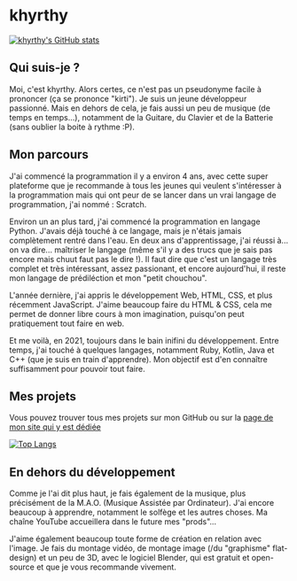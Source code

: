 # khyrthy

[![khyrthy's GitHub stats](https://github-readme-stats.vercel.app/api?username=khyrthy&theme=dark)](https://github.com/anuraghazra/github-readme-stats)






## Qui suis-je ?

Moi, c'est khyrthy. Alors certes, ce n'est pas un pseudonyme facile à prononcer (ça se prononce "kirti"). Je suis un jeune développeur passionné. Mais en dehors de cela, je fais aussi un peu de musique (de temps en temps...), notamment de la Guitare, du Clavier et de la Batterie (sans oublier la boite à rythme :P).

## Mon parcours


J'ai commencé la programmation il y a environ 4 ans, avec cette super plateforme que je recommande à tous les jeunes qui veulent s'intéresser à la programmation mais qui ont peur de se lancer dans un vrai langage de programmation, j'ai nommé : Scratch.

Environ un an plus tard, j'ai commencé la programmation en langage Python. J'avais déjà touché à ce langage, mais je n'étais jamais complètement rentré dans l'eau. En deux ans d'apprentissage, j'ai réussi à... on va dire... maîtriser le langage (même s'il y a des trucs que je sais pas encore mais chuut faut pas le dire !). Il faut dire que c'est un langage très complet et très intéressant, assez passionant, et encore aujourd'hui, il reste mon langage de prédiléction et mon "petit chouchou".

L'année dernière, j'ai appris le développement Web, HTML, CSS, et plus récemment JavaScript. J'aime beaucoup faire du HTML & CSS, cela me permet de donner libre cours à mon imagination, puisqu'on peut pratiquement tout faire en web.

Et me voilà, en 2021, toujours dans le bain inifini du développement. Entre temps, j'ai touché à quelques langages, notamment Ruby, Kotlin, Java et C++ (que je suis en train d'apprendre). Mon objectif est d'en connaître suffisamment pour pouvoir tout faire.

## Mes projets

Vous pouvez trouver tous mes projets sur mon GitHub ou sur la [page de mon site qui y est dédiée](https://khyrthy.github.io/projects.html)

[![Top Langs](https://github-readme-stats.vercel.app/api/top-langs/?username=khyrthy&layout=compact&theme=dark)](https://github.com/anuraghazra/github-readme-stats)

## En dehors du développement

Comme je l'ai dit plus haut, je fais également de la musique, plus précisément de la M.A.O. (Musique Assistée par Ordinateur). J'ai encore beaucoup à apprendre, notamment le solfège et les autres choses. Ma chaîne YouTube accueillera dans le future mes "prods"...

J'aime également beaucoup toute forme de création en relation avec l'image. Je fais du montage vidéo, de montage image (/du "graphisme" flat-design) et un peu de 3D, avec le logiciel Blender, qui est gratuit et open-source et que je vous recommande vivement.
